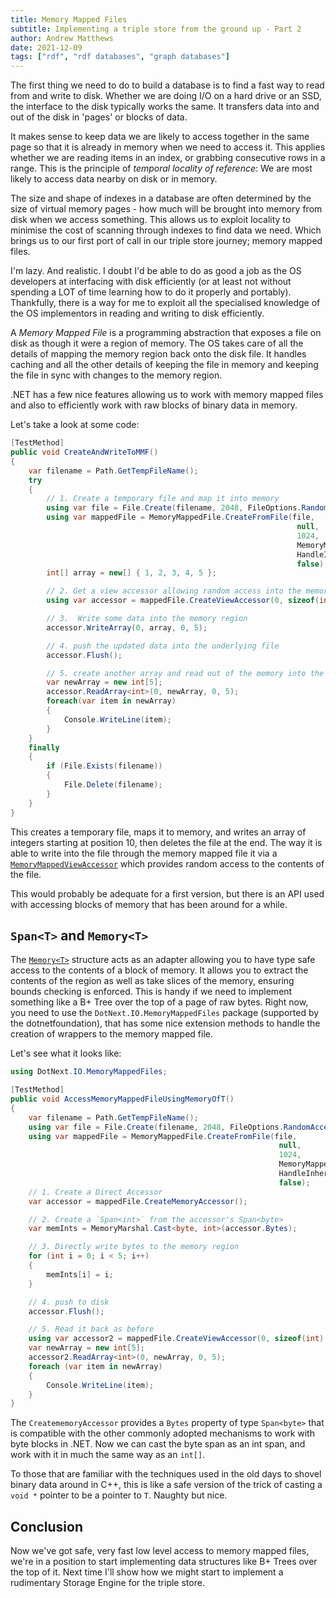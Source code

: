 ```yaml
---
title: Memory Mapped Files
subtitle: Implementing a triple store from the ground up - Part 2
author: Andrew Matthews
date: 2021-12-09
tags: ["rdf", "rdf databases", "graph databases"]
---
```


The first thing we need to do to build a database is to find a fast way to read
from and write to disk.  Whether we are doing I/O on a hard drive or an SSD, the
interface to the disk typically works the same.  It transfers data into and out
of the disk in 'pages' or blocks of data.

It makes sense to keep data we are likely to access together in the same page so
that it is already in memory when we need to access it.  This applies whether we
are reading items in an index, or grabbing consecutive rows in a range.  This is
the principle of *temporal locality of reference*: We are most likely to access
data nearby on disk or in memory.

The size and shape of indexes in a database are often determined by the size of
virtual memory pages - how much will be brought into memory from disk when we
access something.  This allows us to exploit locality to minimise the cost of
scanning through indexes to find data we need.  Which brings us to our first
port of call in our triple store journey; memory mapped files.

I'm lazy.  And realistic.  I doubt I'd be able to do as good a job as the OS
developers at interfacing with disk efficiently (or at least not without
spending a LOT of time learning how to do it properly and portably).
Thankfully, there is a way for me to exploit all the specialised knowledge of
the OS implementors in reading and writing to disk efficiently.

A *Memory Mapped File* is a programming abstraction that exposes a file on disk
as though it were a region of memory.  The OS takes care of all the details of
mapping the memory region back onto the disk file.  It handles caching and all
the other details of keeping the file in memory and keeping the file in sync
with changes to the memory region.

.NET has a few nice features allowing us to work with memory mapped files and
also to efficiently work with raw blocks of binary data in memory.

Let's take a look at some code:

```csharp
[TestMethod]
public void CreateAndWriteToMMF()
{
    var filename = Path.GetTempFileName();
    try
    {
        // 1. Create a temporary file and map it into memory
        using var file = File.Create(filename, 2048, FileOptions.RandomAccess);
        using var mappedFile = MemoryMappedFile.CreateFromFile(file,
                                                                null,
                                                                1024,
                                                                MemoryMappedFileAccess.ReadWrite,
                                                                HandleInheritability.None,
                                                                false);
        int[] array = new[] { 1, 2, 3, 4, 5 };

        // 2. Get a view accessor allowing random access into the memory view of the file
        using var accessor = mappedFile.CreateViewAccessor(0, sizeof(int) * array.Length);

        // 3.  Write some data into the memory region
        accessor.WriteArray(0, array, 0, 5);

        // 4. push the updated data into the underlying file
        accessor.Flush();

        // 5. create another array and read out of the memory into the array
        var newArray = new int[5];
        accessor.ReadArray<int>(0, newArray, 0, 5);
        foreach(var item in newArray)
        {
            Console.WriteLine(item);
        }
    }
    finally
    {
        if (File.Exists(filename))
        {
            File.Delete(filename);
        }
    }
}
```

This creates a temporary file, maps it to memory, and writes an array of
integers starting at position 10, then deletes the file at the end.  The way it
is able to write into the file through the memory mapped file it via a
[`MemoryMappedViewAccessor`](https://docs.microsoft.com/en-us/dotnet/api/system.io.memorymappedfiles.memorymappedviewaccessor?view=net-6.0)
which provides random access to the contents of the file.

This would probably be adequate for a first version, but there is an API used
with accessing blocks of memory that has been around for a while.

## `Span<T>` and `Memory<T>`

The
[`Memory<T>`](https://docs.microsoft.com/en-us/dotnet/standard/memory-and-spans/memory-t-usage-guidelines)
structure acts as an adapter allowing you to have type safe access to the
contents of a block of memory.  It allows you to extract the contents of the
region as well as take slices of the memory, ensuring bounds checking is
enforced.  This is handy if we need to implement something like a B+ Tree over
the top of a page of raw bytes.  Right now, you need to use the
`DotNext.IO.MemoryMappedFiles` package (supported by the dotnetfoundation), that
has some nice extension methods to handle the creation of wrappers to the memory
mapped file.

Let's see what it looks like:

```csharp
using DotNext.IO.MemoryMappedFiles;

[TestMethod]
public void AccessMemoryMappedFileUsingMemoryOfT()
{
    var filename = Path.GetTempFileName();
    using var file = File.Create(filename, 2048, FileOptions.RandomAccess);
    using var mappedFile = MemoryMappedFile.CreateFromFile(file,
                                                            null,
                                                            1024,
                                                            MemoryMappedFileAccess.ReadWrite,
                                                            HandleInheritability.None,
                                                            false);
    // 1. Create a Direct Accessor
    var accessor = mappedFile.CreateMemoryAccessor();

    // 2. Create a `Span<int>` from the accessor's Span<byte>
    var memInts = MemoryMarshal.Cast<byte, int>(accessor.Bytes);

    // 3. Directly write bytes to the memory region
    for (int i = 0; i < 5; i++)
    {
        memInts[i] = i;
    }

    // 4. push to disk
    accessor.Flush();

    // 5. Read it back as before
    using var accessor2 = mappedFile.CreateViewAccessor(0, sizeof(int) * 10);
    var newArray = new int[5];
    accessor2.ReadArray<int>(0, newArray, 0, 5);
    foreach (var item in newArray)
    {
        Console.WriteLine(item);
    }
}
```

The `CreatememoryAccessor` provides a `Bytes` property of type `Span<byte>` that
is compatible with the other commonly adopted mechanisms to work with byte
blocks in .NET.  Now we can cast the byte span as an int span, and work with it
in much the same way as an `int[]`.

To those that are familiar with the techniques used in the old days to shovel
binary data around in C++, this is like a safe version of the trick of casting a
`void *` pointer to be a pointer to `T`.  Naughty but nice.

## Conclusion

Now we've got safe, very fast low level access to memory mapped files, we're in
a position to start implementing data structures like B+ Trees over the top of
it.  Next time I'll show how we might start to implement a rudimentary Storage
Engine for the triple store.
